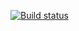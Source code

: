 [![Build status](https://ci.appveyor.com/api/projects/status/a2d1lk6xs0sywf8b?svg=true)](https://ci.appveyor.com/project/Detrxd/hw-2-3-patterns)